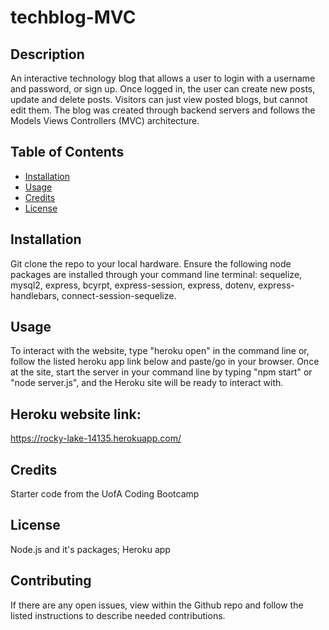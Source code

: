 # techblog-MVC

## Description 
An interactive technology blog that allows a user to login with a username and password, or sign up. Once logged in, the user can create new posts, update and delete posts. Visitors can just view posted blogs, but cannot edit them. The blog was created through backend servers and follows the Models Views Controllers (MVC) architecture.


## Table of Contents 
* [Installation](#installation)
* [Usage](#usage)
* [Credits](#credits)
* [License](#license)

## Installation 
Git clone the repo to your local hardware. Ensure the following node packages are installed through your command line terminal: sequelize, mysql2, express, bcyrpt, express-session, express, dotenv, express-handlebars, connect-session-sequelize. 

## Usage 
To interact with the website, type "heroku open" in the command line or, follow the listed heroku app link below and paste/go in your browser. Once at the site, start the server in your command line by typing "npm start" or "node server.js", and the Heroku site will be ready to interact with.

## Heroku website link:
https://rocky-lake-14135.herokuapp.com/ 


    
## Credits 
Starter code from the UofA Coding Bootcamp

## License 
Node.js and it's packages; Heroku app


## Contributing 
If there are any open issues, view within the Github repo and follow the listed instructions to describe needed contributions.
